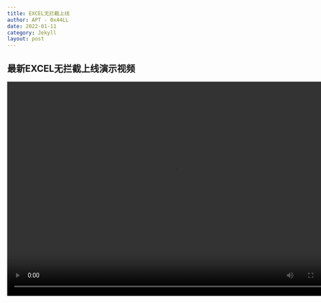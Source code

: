 ```yaml
---
title: EXCEL无拦截上线
author: APT - 0x44LL
date: 2022-01-11
category: Jekyll
layout: post
---
```


## 最新EXCEL无拦截上线演示视频
<video src="/public/video/NoIntercept.mp4" width="780px" height="500px" controls="controls"></video>

